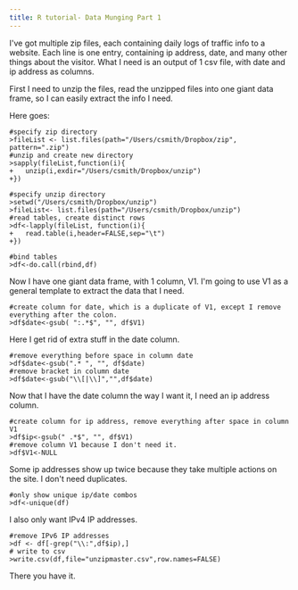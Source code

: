 ```yaml
---
title: R tutorial- Data Munging Part 1
---
```


I've got multiple zip files, each containing daily logs of traffic info to a website. Each line is one entry, containing ip address, date, and many other things about the visitor. What I need is an output of 1 csv file, with date and ip address as columns.

First I need to unzip the files, read the unzipped files into one giant data frame, so I can easily extract the info I need.

Here goes:

	#specify zip directory
	>fileList <- list.files(path="/Users/csmith/Dropbox/zip", pattern=".zip")
	#unzip and create new directory
	>sapply(fileList,function(i){
	+	unzip(i,exdir="/Users/csmith/Dropbox/unzip")
	+})

	#specify unzip directory
	>setwd("/Users/csmith/Dropbox/unzip")
	>fileList<- list.files(path="/Users/csmith/Dropbox/unzip")
	#read tables, create distinct rows
	>df<-lapply(fileList, function(i){
	+	read.table(i,header=FALSE,sep="\t")
	+})

	#bind tables
	>df<-do.call(rbind,df)

Now I have one giant data frame, with 1 column, V1. I'm going to use V1 as a general template to extract the data that I need.

	#create column for date, which is a duplicate of V1, except I remove everything after the colon.
	>df$date<-gsub( ":.*$", "", df$V1)

Here I get rid of extra stuff in the date column.

	#remove everything before space in column date
	>df$date<-gsub(".* ", "", df$date)
	#remove bracket in column date
	>df$date<-gsub("\\[|\\]","",df$date)

Now that I have the date column the way I want it, I need an ip address column.

	#create column for ip address, remove everything after space in column V1
	>df$ip<-gsub(" .*$", "", df$V1)
	#remove column V1 because I don't need it.
	>df$V1<-NULL

Some ip addresses show up twice because they take multiple actions on the site. I don't need duplicates.

	#only show unique ip/date combos
	>df<-unique(df)

I also only want IPv4 IP addresses.

	#remove IPv6 IP addresses
	>df <- df[-grep("\\:",df$ip),]
	# write to csv
	>write.csv(df,file="unzipmaster.csv",row.names=FALSE)

There you have it.